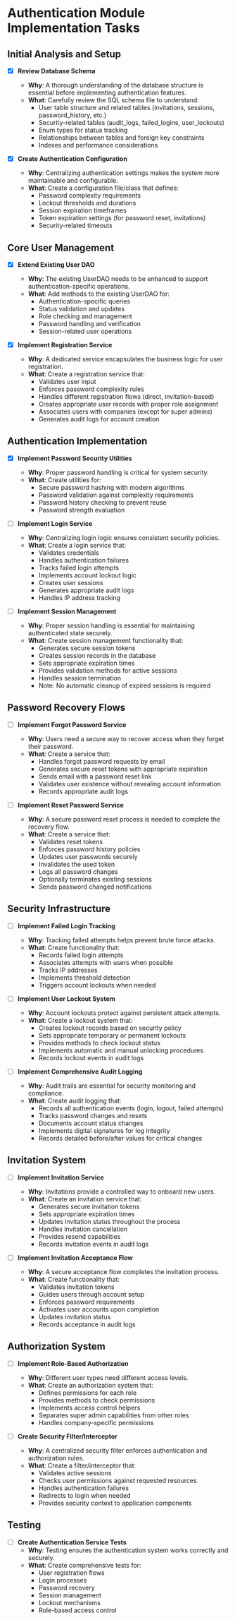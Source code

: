 # Authentication Module Implementation Tasks

## Initial Analysis and Setup

- [x] **Review Database Schema**
  - **Why**: A thorough understanding of the database structure is essential before implementing authentication features.
  - **What**: Carefully review the SQL schema file to understand:
    - User table structure and related tables (invitations, sessions, password_history, etc.)
    - Security-related tables (audit_logs, failed_logins, user_lockouts)
    - Enum types for status tracking
    - Relationships between tables and foreign key constraints
    - Indexes and performance considerations

- [x] **Create Authentication Configuration**
  - **Why**: Centralizing authentication settings makes the system more maintainable and configurable.
  - **What**: Create a configuration file/class that defines:
    - Password complexity requirements
    - Lockout thresholds and durations
    - Session expiration timeframes
    - Token expiration settings (for password reset, invitations)
    - Security-related timeouts

## Core User Management

- [x] **Extend Existing User DAO**
  - **Why**: The existing UserDAO needs to be enhanced to support authentication-specific operations.
  - **What**: Add methods to the existing UserDAO for:
    - Authentication-specific queries
    - Status validation and updates
    - Role checking and management
    - Password handling and verification
    - Session-related user operations

- [x] **Implement Registration Service**
  - **Why**: A dedicated service encapsulates the business logic for user registration.
  - **What**: Create a registration service that:
    - Validates user input
    - Enforces password complexity rules
    - Handles different registration flows (direct, invitation-based)
    - Creates appropriate user records with proper role assignment
    - Associates users with companies (except for super admins)
    - Generates audit logs for account creation

## Authentication Implementation

- [x] **Implement Password Security Utilities**
  - **Why**: Proper password handling is critical for system security.
  - **What**: Create utilities for:
    - Secure password hashing with modern algorithms
    - Password validation against complexity requirements
    - Password history checking to prevent reuse
    - Password strength evaluation

- [ ] **Implement Login Service**
  - **Why**: Centralizing login logic ensures consistent security policies.
  - **What**: Create a login service that:
    - Validates credentials
    - Handles authentication failures
    - Tracks failed login attempts
    - Implements account lockout logic
    - Creates user sessions
    - Generates appropriate audit logs
    - Handles IP address tracking

- [ ] **Implement Session Management**
  - **Why**: Proper session handling is essential for maintaining authenticated state securely.
  - **What**: Create session management functionality that:
    - Generates secure session tokens
    - Creates session records in the database
    - Sets appropriate expiration times
    - Provides validation methods for active sessions
    - Handles session termination
    - Note: No automatic cleanup of expired sessions is required

## Password Recovery Flows

- [ ] **Implement Forgot Password Service**
  - **Why**: Users need a secure way to recover access when they forget their password.
  - **What**: Create a service that:
    - Handles forgot password requests by email
    - Generates secure reset tokens with appropriate expiration
    - Sends email with a password reset link
    - Validates user existence without revealing account information
    - Records appropriate audit logs

- [ ] **Implement Reset Password Service**
  - **Why**: A secure password reset process is needed to complete the recovery flow.
  - **What**: Create a service that:
    - Validates reset tokens
    - Enforces password history policies
    - Updates user passwords securely
    - Invalidates the used token
    - Logs all password changes
    - Optionally terminates existing sessions
    - Sends password changed notifications

## Security Infrastructure

- [ ] **Implement Failed Login Tracking**
  - **Why**: Tracking failed attempts helps prevent brute force attacks.
  - **What**: Create functionality that:
    - Records failed login attempts
    - Associates attempts with users when possible
    - Tracks IP addresses
    - Implements threshold detection
    - Triggers account lockouts when needed

- [ ] **Implement User Lockout System**
  - **Why**: Account lockouts protect against persistent attack attempts.
  - **What**: Create a lockout system that:
    - Creates lockout records based on security policy
    - Sets appropriate temporary or permanent lockouts
    - Provides methods to check lockout status
    - Implements automatic and manual unlocking procedures
    - Records lockout events in audit logs

- [ ] **Implement Comprehensive Audit Logging**
  - **Why**: Audit trails are essential for security monitoring and compliance.
  - **What**: Create audit logging that:
    - Records all authentication events (login, logout, failed attempts)
    - Tracks password changes and resets
    - Documents account status changes
    - Implements digital signatures for log integrity
    - Records detailed before/after values for critical changes

## Invitation System

- [ ] **Implement Invitation Service**
  - **Why**: Invitations provide a controlled way to onboard new users.
  - **What**: Create an invitation service that:
    - Generates secure invitation tokens
    - Sets appropriate expiration times
    - Updates invitation status throughout the process
    - Handles invitation cancellation
    - Provides resend capabilities
    - Records invitation events in audit logs

- [ ] **Implement Invitation Acceptance Flow**
  - **Why**: A secure acceptance flow completes the invitation process.
  - **What**: Create functionality that:
    - Validates invitation tokens
    - Guides users through account setup
    - Enforces password requirements
    - Activates user accounts upon completion
    - Updates invitation status
    - Records acceptance in audit logs

## Authorization System

- [ ] **Implement Role-Based Authorization**
  - **Why**: Different user types need different access levels.
  - **What**: Create an authorization system that:
    - Defines permissions for each role
    - Provides methods to check permissions
    - Implements access control helpers
    - Separates super admin capabilities from other roles
    - Handles company-specific permissions

- [ ] **Create Security Filter/Interceptor**
  - **Why**: A centralized security filter enforces authentication and authorization rules.
  - **What**: Create a filter/interceptor that:
    - Validates active sessions
    - Checks user permissions against requested resources
    - Handles authentication failures
    - Redirects to login when needed
    - Provides security context to application components

## Testing

- [ ] **Create Authentication Service Tests**
  - **Why**: Testing ensures the authentication system works correctly and securely.
  - **What**: Create comprehensive tests for:
    - User registration flows
    - Login processes
    - Password recovery
    - Session management
    - Lockout mechanisms
    - Role-based access control